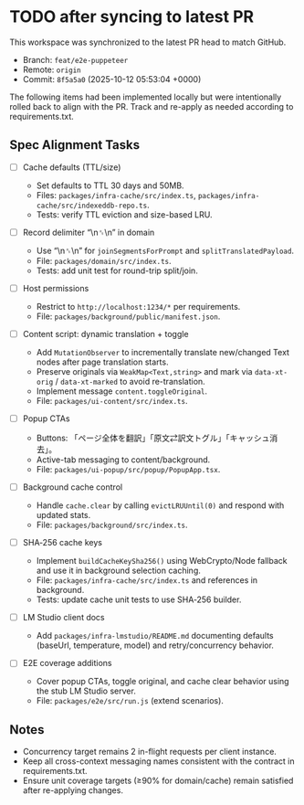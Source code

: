 # TODO after syncing to latest PR

This workspace was synchronized to the latest PR head to match GitHub.

- Branch: `feat/e2e-puppeteer`
- Remote: `origin`
- Commit: `8f5a5a0` (2025-10-12 05:53:04 +0000)

The following items had been implemented locally but were intentionally rolled back to align with the PR. Track and re-apply as needed according to requirements.txt.

## Spec Alignment Tasks

- [ ] Cache defaults (TTL/size)
  - Set defaults to TTL 30 days and 50MB.
  - Files: `packages/infra-cache/src/index.ts`, `packages/infra-cache/src/indexeddb-repo.ts`.
  - Tests: verify TTL eviction and size-based LRU.

- [ ] Record delimiter “\n␞\n” in domain
  - Use “\n␞\n” for `joinSegmentsForPrompt` and `splitTranslatedPayload`.
  - File: `packages/domain/src/index.ts`.
  - Tests: add unit test for round-trip split/join.

- [ ] Host permissions
  - Restrict to `http://localhost:1234/*` per requirements.
  - File: `packages/background/public/manifest.json`.

- [ ] Content script: dynamic translation + toggle
  - Add `MutationObserver` to incrementally translate new/changed Text nodes after page translation starts.
  - Preserve originals via `WeakMap<Text,string>` and mark via `data-xt-orig` / `data-xt-marked` to avoid re-translation.
  - Implement message `content.toggleOriginal`.
  - File: `packages/ui-content/src/index.ts`.

- [ ] Popup CTAs
  - Buttons: 「ページ全体を翻訳」「原文⇄訳文トグル」「キャッシュ消去」。
  - Active-tab messaging to content/background.
  - File: `packages/ui-popup/src/popup/PopupApp.tsx`.

- [ ] Background cache control
  - Handle `cache.clear` by calling `evictLRUUntil(0)` and respond with updated stats.
  - File: `packages/background/src/index.ts`.

- [ ] SHA‑256 cache keys
  - Implement `buildCacheKeySha256()` using WebCrypto/Node fallback and use it in background selection caching.
  - File: `packages/infra-cache/src/index.ts` and references in background.
  - Tests: update cache unit tests to use SHA‑256 builder.

- [ ] LM Studio client docs
  - Add `packages/infra-lmstudio/README.md` documenting defaults (baseUrl, temperature, model) and retry/concurrency behavior.

- [ ] E2E coverage additions
  - Cover popup CTAs, toggle original, and cache clear behavior using the stub LM Studio server.
  - File: `packages/e2e/src/run.js` (extend scenarios).

## Notes

- Concurrency target remains 2 in-flight requests per client instance.
- Keep all cross-context messaging names consistent with the contract in requirements.txt.
- Ensure unit coverage targets (≥90% for domain/cache) remain satisfied after re-applying changes.

